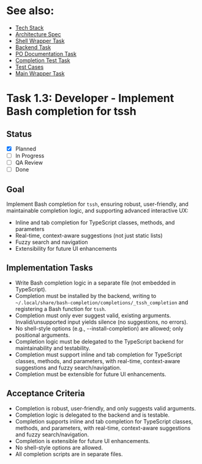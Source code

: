 # See also:
- [Tech Stack](../../../docs/tech-stack.md#typescript-shells--cli-execution)
- [Architecture Spec](task-1.1-architect-tssh-spec.md)
- [Shell Wrapper Task](task-1.1-developer-tssh-wrapper.md)
- [Backend Task](task-1.2-developer-tssh-backend.md)
- [PO Documentation Task](task-1.4-po-document-tssh.md)
- [Completion Test Task](task-1.5-tester-completion-tests.md)
- [Test Cases](task-1.6-tester-tssh-testcases.md)
- [Main Wrapper Task](task-1-tssh-wrapper.md)

# Task 1.3: Developer - Implement Bash completion for tssh

## Status
- [x] Planned
- [ ] In Progress
- [ ] QA Review
- [ ] Done

## Goal
Implement Bash completion for `tssh`, ensuring robust, user-friendly, and maintainable completion logic, and supporting advanced interactive UX:
- Inline and tab completion for TypeScript classes, methods, and parameters
- Real-time, context-aware suggestions (not just static lists)
- Fuzzy search and navigation
- Extensibility for future UI enhancements

## Implementation Tasks
- Write Bash completion logic in a separate file (not embedded in TypeScript).
- Completion must be installed by the backend, writing to `~/.local/share/bash-completion/completions/_tssh_completion` and registering a Bash function for `tssh`.
- Completion must only ever suggest valid, existing arguments. Invalid/unsupported input yields silence (no suggestions, no errors).
- No shell-style options (e.g., --install-completion) are allowed; only positional arguments.
- Completion logic must be delegated to the TypeScript backend for maintainability and testability.
- Completion must support inline and tab completion for TypeScript classes, methods, and parameters, with real-time, context-aware suggestions and fuzzy search/navigation.
- Completion must be extensible for future UI enhancements.

## Acceptance Criteria
- Completion is robust, user-friendly, and only suggests valid arguments.
- Completion logic is delegated to the backend and is testable.
- Completion supports inline and tab completion for TypeScript classes, methods, and parameters, with real-time, context-aware suggestions and fuzzy search/navigation.
- Completion is extensible for future UI enhancements.
- No shell-style options are allowed.
- All completion scripts are in separate files.
